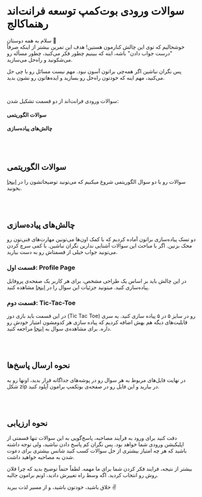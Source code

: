 # سوالات ورودی بوت‌کمپ توسعه فرانت‌اند رهنماکالج

سلام به همه دوستان 🌟  
خوشحالیم که توی این چالش کنارمون هستین! هدف این تمرین بیشتر از اینکه صرفاً "درست جواب دادن" باشه، اینه که ببینیم چطور فکر می‌کنید، چطور مسأله رو می‌شکونید و راه‌حل می‌سازید.

پس نگران نباشین اگر همه‌چی براتون آسون نبود. مهم نیست مسائل رو با چی حل می‌کنید، مهم اینه که خودتون راه‌حل رو بسازید و ایده‌هاتون رو نشون بدید.

</br>

سوالات ورودی فرانت‌اند از دو قسمت تشکیل شدن:

#### سوالات الگوریتمی

#### چالش‌های پیاده‌سازی

</br></br>

## سوالات الگوریتمی

سوالات رو با دو سوال الگوریتمی شروع میکنیم که می‌تونید توضیحاتشون را در [اینجا](https://github.com/RahnemaCollegee/Algorithm-Challenge-1404) بخونید.

</br></br>

## چالش‌های پیاده‌سازی

دو تسک پیاده‌سازی براتون آماده کردیم که با کمک اون‌ها می‌تونین مهارت‌های فنی‌تون رو محک بزنین. اگر با مباحث این سوالات آشنایی ندارین نگران نباشین. با کمی سرچ کردن می‌تونید جواب خیلی از قسمتاش رو به دست بیارید.

### قسمت اول: Profile Page

در این چالش باید بر اساس یک طراحی مشخص، برای هر کاربر یک صفحه‌ی پروفایل پیاده‌سازی کنید. میتونید جزئیات این سوال را در [اینجا](./profile-page/) مشاهده کنید.

### قسمت دوم: Tic-Tac-Toe

در این قسمت باید بازی دوز (Tic Tac Toe) رو در سایز ۵ در ۵ پیاده سازی کنید. یه سری قابلیت‌های دیگه هم بهش اضافه کردیم که پیاده سازی هر کدومشون امتیاز خودش رو داره. برای مشاهده‌ی سوال به [اینجا](./tic-tac-toe/) مراجعه کنید.

</br></br>

## نحوه ارسال پاسخ‌ها

در نهایت فایل‌های مربوط به هر سوال رو در پوشه‌های جداگانه قرار بدید، اونها رو به شکل zip در بیارید و این فایل رو در صفحه‌ی بوتکمپ برامون آپلود کنید.

</br></br>

## نحوه ارزیابی

دقت کنید برای ورود به فرآیند مصاحبه، پاسخ‌گویی به این سوالات تنها قسمتی از اپلیکیشن ورودی شما خواهد بود. پس نگران کم پاسخ دادن نباشید، ولی توجه داشته باشید که هر چه امتیاز بیشتری از حل سوالات کسب کنید شانس بیشتری برای دعوت شدن به مصاحبه خواهید داشت.

بیشتر از نتیجه، فرایند فکر کردن شما برای ما مهمه. لطفاً حتماً توضیح بدید که چرا فلان روش رو انتخاب کردید. اگه وسط راه تغییرش دادید، اونم برامون جالبه.

خلاق باشید، خودتون باشید، و از مسیر لذت ببرید ✌️
